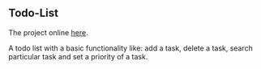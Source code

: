 ## Todo-List

The project online [here](https://volodymyrvoronov.github.io/Todo-List/).

A todo list with a basic functionality like: add a task, delete a task, search particular task and set a priority of a task.
